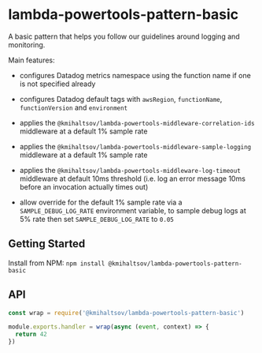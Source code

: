 # lambda-powertools-pattern-basic

A basic pattern that helps you follow our guidelines around logging and monitoring.

Main features:

* configures Datadog metrics namespace using the function name if one is not specified already

* configures Datadog default tags with `awsRegion`, `functionName`, `functionVersion` and `environment`

* applies the `@kmihaltsov/lambda-powertools-middleware-correlation-ids` middleware at a default 1% sample rate

* applies the `@kmihaltsov/lambda-powertools-middleware-sample-logging` middleware at a default 1% sample rate

* applies the `@kmihaltsov/lambda-powertools-middleware-log-timeout` middleware at default 10ms threshold (i.e. log an error message 10ms before an invocation actually times out)

* allow override for the default 1% sample rate via a `SAMPLE_DEBUG_LOG_RATE` environment variable, to sample debug logs at 5% rate then set `SAMPLE_DEBUG_LOG_RATE` to `0.05`

## Getting Started

Install from NPM: `npm install @kmihaltsov/lambda-powertools-pattern-basic`

## API

```js
const wrap = require('@kmihaltsov/lambda-powertools-pattern-basic')

module.exports.handler = wrap(async (event, context) => {
  return 42
})
```
